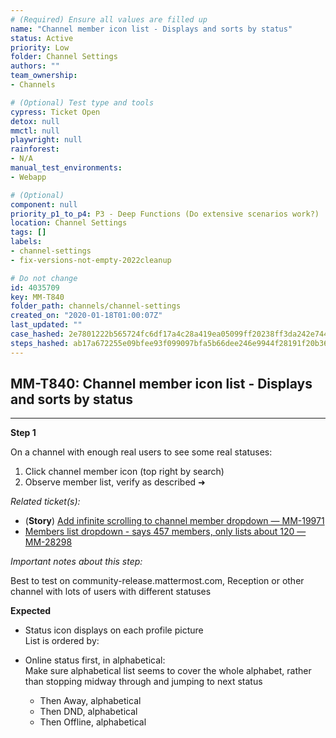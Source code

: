 ```yaml
---
# (Required) Ensure all values are filled up
name: "Channel member icon list - Displays and sorts by status"
status: Active
priority: Low
folder: Channel Settings
authors: ""
team_ownership: 
- Channels

# (Optional) Test type and tools
cypress: Ticket Open
detox: null
mmctl: null
playwright: null
rainforest: 
- N/A
manual_test_environments: 
- Webapp

# (Optional)
component: null
priority_p1_to_p4: P3 - Deep Functions (Do extensive scenarios work?)
location: Channel Settings
tags: []
labels: 
- channel-settings
- fix-versions-not-empty-2022cleanup

# Do not change
id: 4035709
key: MM-T840
folder_path: channels/channel-settings
created_on: "2020-01-18T01:00:07Z"
last_updated: ""
case_hashed: 2e7801222b565724fc6df17a4c28a419ea05099ff20238ff3da242e744847bd2ab852d25e3ddf0c96310180e3277041f
steps_hashed: ab17a672255e09bfee93f099097bfa5b66dee246e9944f28191f20b36e7664309d80dd68e515cf3f6f15e9bd7c956842
---
```


## MM-T840: Channel member icon list - Displays and sorts by status

---

**Step 1**

On a channel with enough real users to see some real statuses:

1. Click channel member icon (top right by search)
2. Observe member list, verify as described ➜

_Related ticket(s):_

- (**Story**) [Add infinite scrolling to channel member dropdown — MM-19971](https://mattermost.atlassian.net/browse/MM-19971)
- [Members list dropdown - says 457 members, only lists about 120 — MM-28298](https://mattermost.atlassian.net/browse/MM-28298)

_Important notes about this step:_

Best to test on community-release.mattermost.com, Reception or other channel with lots of users with different statuses

**Expected**

- Status icon displays on each profile picture\
  List is ordered by:

- Online status first, in alphabetical:\
  Make sure alphabetical list seems to cover the whole alphabet, rather than stopping midway through and jumping to next status

  - Then Away, alphabetical
  - Then DND, alphabetical
  - Then Offline, alphabetical
